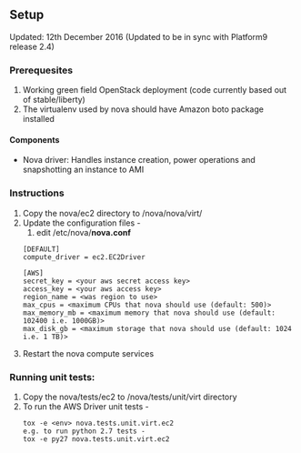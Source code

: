## Setup

Updated: 12th December 2016
         (Updated to be in sync with Platform9 release 2.4)

### Prerequesites
1. Working green field OpenStack deployment (code currently based out of stable/liberty)
2. The virtualenv used by nova should have Amazon boto package installed

#### Components
- Nova driver: Handles instance creation, power operations and snapshotting an instance to AMI

### Instructions
1. Copy the nova/ec2 directory to <nova-root>/nova/nova/virt/
2. Update the configuration files -
    1. edit /etc/nova/**nova.conf**
    ```
    [DEFAULT]
    compute_driver = ec2.EC2Driver

    [AWS]
    secret_key = <your aws secret access key>
    access_key = <your aws access key>
    region_name = <was region to use>
    max_cpus = <maximum CPUs that nova should use (default: 500)>
    max_memory_mb = <maximum memory that nova should use (default: 102400 i.e. 1000GB)>
    max_disk_gb = <maximum storage that nova should use (default: 1024 i.e. 1 TB)>
    ```
3. Restart the nova compute services

### Running unit tests:
1. Copy the nova/tests/ec2 to <nova-root>/nova/tests/unit/virt directory
2. To run the AWS Driver unit tests -
    ```
    tox -e <env> nova.tests.unit.virt.ec2
    e.g. to run python 2.7 tests -
    tox -e py27 nova.tests.unit.virt.ec2
    ```
